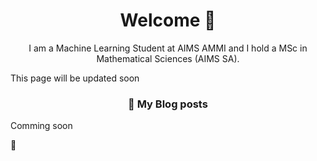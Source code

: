 
<!--
**jnlandu/jnlandu** is a ✨ _special_ ✨ repository because its `README.md` (this file) appears on your GitHub profile.

Here are some ideas to get you started:

- 🔭 I’m currently working on ...
- 🌱 I’m currently learning ...
- 👯 I’m looking to collaborate on ...
- 🤔 I’m looking for help with ...
- 💬 Ask me about ...
- 📫 How to reach me: ...
- 😄 Pronouns: ...
- ⚡ Fun fact: ...
-->

<h1 align='center'>
  Welcome 👋
</h1>

<p align='center'>
  I am a Machine Learning Student at AIMS AMMI and I hold a MSc in Mathematical Sciences (AIMS SA).
</p>
<p> This page will be updated soon </p>

<!--
<p align='center'>
  <a href="https://zerobone.net">
    <img src="https://img.shields.io/badge/Website-ZeroBone.net-%2302A2EC.svg?&style=for-the-badge&logoColor=white" />
  </a>&nbsp;&nbsp;
  <a href="mailto:zb@zerobone.net">
    <img src="https://img.shields.io/badge/mail-%23D14836.svg?&style=for-the-badge&logo=gmail&logoColor=white" />
  </a>&nbsp;&nbsp;
</p>

-->

<h3 align='center'>
  📕 My Blog posts
</h3>
<p> Comming soon</p>

<!-- BLOG-POST-LIST:START 
- [Computing square roots modulo a prime with the Tonelli-Shanks algorithm](https://zerobone.net/blog/math/tonelli-shanks/)
- [Visualization and detailed description of the interactive protocol for TQBF yielding IP = PSPACE](https://zerobone.net/blog/cs/ip-pspace/)
- [Finding an injective mapping with restrictions for values is NP-Complete](https://zerobone.net/blog/cs/restricted-injective-mapping-np-complete/)
- [Efficient algorithm for finding non-productive rules in context-free grammars](https://zerobone.net/blog/cs/non-productive-cfg-rules/)
- [Constructing Hilbert-style F0 proofs with a simple graph-based notation](https://zerobone.net/blog/cs/hilbert-frege-f0-proofs/)
BLOG-POST-LIST:END -->

💬 <!-- [More blog posts](https://zerobone.net/blog/) -->

